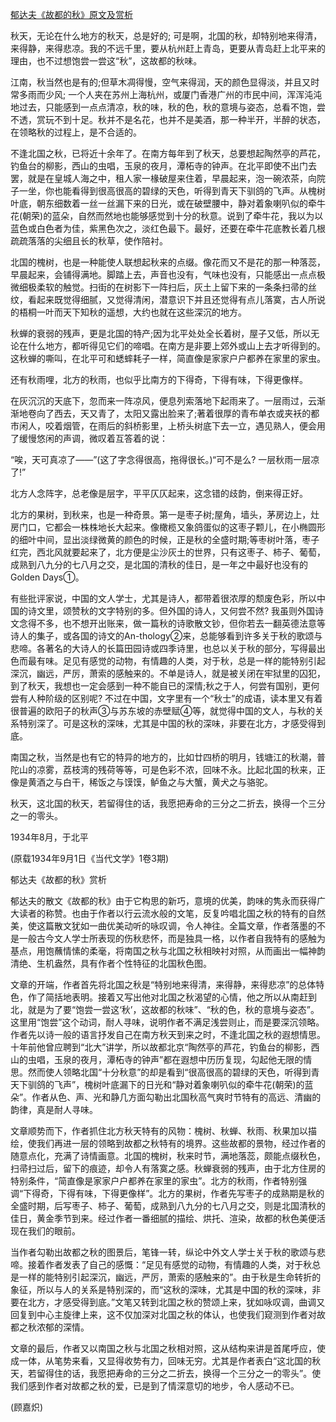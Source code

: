 [郁达夫《故都的秋》原文及赏析](https://www.vrrw.net/wx/9138.html)

秋天，无论在什么地方的秋天，总是好的; 可是啊，北国的秋，却特别地来得清，来得静，来得悲凉。我的不远千里，要从杭州赶上青岛，更要从青岛赶上北平来的理由，也不过想饱尝一尝这“秋”，这故都的秋味。

江南，秋当然也是有的;但草木凋得慢，空气来得润，天的颜色显得淡，并且又时常多雨而少风; 一个人夹在苏州上海杭州，或厦门香港广州的市民中间，浑浑沌沌地过去，只能感到一点点清凉，秋的味，秋的色，秋的意境与姿态，总看不饱，尝不透，赏玩不到十足。秋并不是名花，也并不是美酒，那一种半开，半醉的状态，在领略秋的过程上，是不合适的。

不逢北国之秋，已将近十余年了。在南方每年到了秋天，总要想起陶然亭的芦花，钓鱼台的柳影，西山的虫唱，玉泉的夜月，潭柘寺的钟声。在北平即使不出门去罢，就是在皇城人海之中，租人家一椽破屋来住着，早晨起来，泡一碗浓茶，向院子一坐，你也能看得到很高很高的碧绿的天色，听得到青天下驯鸽的飞声。从槐树叶底，朝东细数着一丝一丝漏下来的日光，或在破壁腰中，静对着象喇叭似的牵牛花(朝荣)的蓝朵，自然而然地也能够感觉到十分的秋意。说到了牵牛花，我以为以蓝色或白色者为佳，紫黑色次之，淡红色最下。最好，还要在牵牛花底教长着几根疏疏落落的尖细且长的秋草，使作陪衬。



北国的槐树，也是一种能使人联想起秋来的点缀。像花而又不是花的那一种落蕊，早晨起来，会铺得满地。脚踏上去，声音也没有，气味也没有，只能感出一点点极微细极柔软的触觉。扫街的在树影下一阵扫后，灰土上留下来的一条条扫帚的丝纹，看起来既觉得细腻，又觉得清闲，潜意识下并且还觉得有点儿落寞，古人所说的梧桐一叶而天下知秋的遥想，大约也就在这些深沉的地方。

秋蝉的衰弱的残声，更是北国的特产;因为北平处处全长着树，屋子又低，所以无论在什么地方，都听得见它们的啼唱。在南方是非要上郊外或山上去才听得到的。这秋蝉的嘶叫，在北平可和蟋蟀耗子一样，简直像是家家户户都养在家里的家虫。

还有秋雨哩，北方的秋雨，也似乎比南方的下得奇，下得有味，下得更像样。

在灰沉沉的天底下，忽而来一阵凉风，便息列索落地下起雨来了。一层雨过，云渐渐地卷向了西去，天又青了，太阳又露出脸来了;著着很厚的青布单衣或夹袄的都市闲人，咬着烟管，在雨后的斜桥影里，上桥头树底下去一立，遇见熟人，便会用了缓慢悠闲的声调，微叹着互答着的说：

“唉，天可真凉了——”(这了字念得很高，拖得很长。)“可不是么? 一层秋雨一层凉了!”

北方人念阵字，总老像是层字，平平仄仄起来，这念错的歧韵，倒来得正好。

北方的果树，到秋来，也是一种奇景。第一是枣子树;屋角，墙头，茅房边上，灶房门口，它都会一株株地长大起来。像橄榄又象鸽蛋似的这枣子颗儿，在小椭圆形的细叶中间，显出淡绿微黄的颜色的时候，正是秋的全盛时期;等枣树叶落，枣子红完，西北风就要起来了，北方便是尘沙灰土的世界，只有这枣子、柿子、葡萄，成熟到八九分的七八月之交，是北国的清秋的佳日，是一年之中最好也没有的Golden Days①。

有些批评家说，中国的文人学士，尤其是诗人，都带着很浓厚的颓废色彩，所以中国的诗文里，颂赞秋的文字特别的多。但外国的诗人，又何尝不然? 我虽则外国诗文念得不多，也不想开出账来，做一篇秋的诗歌散文钞，但你若去一翻英德法意等诗人的集子，或各国的诗文的An-thology②来，总能够看到许多关于秋的歌颂与悲啼。各著名的大诗人的长篇田园诗或四季诗里，也总以关于秋的部分，写得最出色而最有味。足见有感觉的动物，有情趣的人类，对于秋，总是一样的能特别引起深沉，幽远，严厉，萧索的感触来的。不单是诗人，就是被关闭在牢狱里的囚犯，到了秋天，我想也一定会感到一种不能自已的深情;秋之于人，何尝有国别，更何尝有人种阶级的区别呢? 不过在中国，文字里有一个“秋士”的成语，读本里又有着很普遍的欧阳子的秋声③与苏东坡的赤壁赋④等，就觉得中国的文人，与秋的关系特别深了。可是这秋的深味，尤其是中国的秋的深味，非要在北方，才感受得到底。

南国之秋，当然是也有它的特异的地方的，比如廿四桥的明月，钱塘江的秋潮，普陀山的凉雾，荔枝湾的残荷等等，可是色彩不浓，回味不永。比起北国的秋来，正像是黄酒之与白干，稀饭之与馍馍，鲈鱼之与大蟹，黄犬之与骆驼。

秋天，这北国的秋天，若留得住的话，我愿把寿命的三分之二折去，换得一个三分之一的零头。

1934年8月，于北平

(原载1934年9月1日《当代文学》1卷3期)

郁达夫《故都的秋》赏析

郁达夫的散文《故都的秋》由于它构思的新巧，意境的优美，韵味的隽永而获得广大读者的称赞。也由于作者以行云流水般的文笔，反复吟唱北国之秋的特有的自然美，使这篇散文犹如一曲优美动听的咏叹调，令人神往。全篇文章，作者落墨的不是一般古今文人学士所表现的伤秋悲怀，而是独具一格，以作者自我特有的感触为基点，用饱蘸情愫的柔毫，将南国之秋与北国之秋相映衬对照，从而画出一幅神韵清绝、生机盎然，具有作者个性特征的北国秋色图。

文章的开端，作者首先将北国之秋是“特别地来得清，来得静，来得悲凉”的总体特色，作了简括地表明。接着又写出他对北国之秋渴望的心情，他之所以从南赶到北，就是为了要“饱尝一尝这‘秋’，这故都的秋味”、“秋的色，秋的意境与姿态”。这里用“饱尝”这个动词，耐人寻味，说明作者不满足浅尝则止，而是要深沉领略。作者先以诗一般的语言抒发自己在南方秋天到来之时，不逢北国之秋的遐想情思。十年前他曾应聘到“北大”讲学，所以故都北京“陶然亭的芦花，钓鱼台的柳影，西山的虫唱，玉泉的夜月，潭柘寺的钟声”都在遐想中历历复现，勾起他无限的情思。然而使人领略北国“十分秋意”的却是看到“很高很高的碧绿的天色，听得到青天下驯鸽的飞声”，槐树叶底漏下的日光和“静对着象喇叭似的牵牛花(朝荣)的蓝朵”。作者从色、声、光和静几方面勾勒出北国秋高气爽时节特有的高远、清幽的韵律，真是耐人寻味。

文章顺势而下，作者抓住北方秋天特有的风物：槐树、秋蝉、秋雨、秋果加以描绘，使我们再进一层的领略到故都之秋特有的境界。这些故都的景物，经过作者的随意点化，充满了诗情画意。北国的槐树，秋来时节，满地落蕊，颇能点缀秋色，扫帚扫过后，留下的痕迹，却令人有落寞之感。秋蝉衰弱的残声，由于北方住房的特别条件，“简直像是家家户户都养在家里的家虫”。北方的秋雨，作者特别强调“下得奇，下得有味，下得更像样”。北方的果树，作者先写枣子的成熟期是秋的全盛时期，后写枣子、柿子、葡萄，成熟到八九分的七八月之交，则是北国清秋的佳日，黄金季节到来。经过作者一番细腻的描绘、烘托、渲染，故都的秋色美便活现在我们的眼前。

当作者勾勒出故都之秋的图景后，笔锋一转，纵论中外文人学士关于秋的歌颂与悲啼。接着作者发表了自己的感慨：“足见有感觉的动物，有情趣的人类，对于秋总是一样的能特别引起深沉，幽远，严厉，萧索的感触来的”。由于秋是生命转折的象征，所以与人的关系是特别深的，而“这秋的深味，尤其是中国的秋的深味，非要在北方，才感受得到底。”文笔又转到北国之秋的赞颂上来，犹如咏叹调，曲调又回复到中心主旋律上来，这不仅加深对北国之秋的体认，也使我们窥测到作者对故都之秋浓郁的深情。

文章的最后，作者又以南国之秋与北国之秋相对照，这从结构来讲是首尾呼应，使成一体，从笔势来看，又显得收势有力，回味无穷。尤其是作者表白“这北国的秋天，若留得住的话，我愿把寿命的三分之二折去，换得一个三分之一的零头”。使我们感到作者对故都之秋的爱，已是到了情深意切的地步，令人感动不已。

(顾嘉炽)

